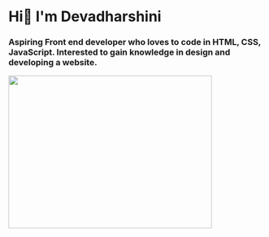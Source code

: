 # Hi👋 I'm Devadharshini

<h3>Aspiring Front end developer who loves to code in HTML, CSS, JavaScript. Interested to gain knowledge in design and developing a website.</h3>
<img align="centre" src="https://www.motocms.com/blog/wp-content/uploads/2019/11/how-to-become-a-web-developer.jpg"  height="300" width="400">



